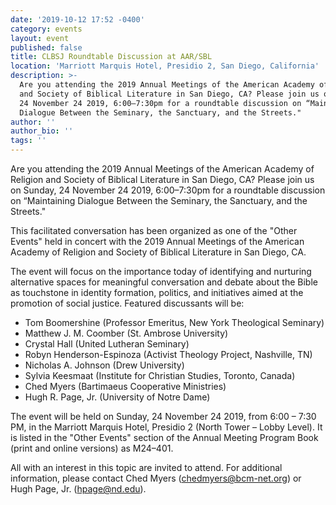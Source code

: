 ```yaml
---
date: '2019-10-12 17:52 -0400'
category: events
layout: event
published: false
title: CLBSJ Roundtable Discussion at AAR/SBL
location: 'Marriott Marquis Hotel, Presidio 2, San Diego, California'
description: >-
  Are you attending the 2019 Annual Meetings of the American Academy of Religion
  and Society of Biblical Literature in San Diego, CA? Please join us on Sunday,
  24 November 24 2019, 6:00–7:30pm for a roundtable discussion on “Maintaining
  Dialogue Between the Seminary, the Sanctuary, and the Streets."
author: ''
author_bio: ''
tags: ''
---
```


Are you attending the 2019 Annual Meetings of the American Academy of
Religion and Society of Biblical Literature in San Diego, CA? Please
join us on Sunday, 24 November 24 2019, 6:00–7:30pm for a roundtable
discussion on “Maintaining Dialogue Between the Seminary, the Sanctuary,
and the Streets."

This facilitated conversation has been organized as one of the "Other
Events" held in concert with the 2019 Annual Meetings of the American
Academy of Religion and Society of Biblical Literature in San Diego, CA.

The event will focus on the importance today of identifying and
nurturing alternative spaces for meaningful conversation and debate
about the Bible as touchstone in identity formation, politics, and
initiatives aimed at the promotion of social justice. Featured
discussants will be:
- Tom Boomershine (Professor Emeritus, New York Theological Seminary)
- Matthew J. M. Coomber (St. Ambrose University)
- Crystal Hall (United Lutheran Seminary)
- Robyn Henderson-Espinoza (Activist Theology Project, Nashville, TN)
- Nicholas A. Johnson (Drew University)
- Sylvia Keesmaat (Institute for Christian Studies, Toronto, Canada)
- Ched Myers (Bartimaeus Cooperative Ministries)
- Hugh R. Page, Jr. (University of Notre Dame)

The event will be held on Sunday, 24 November 24 2019, from 6:00 – 7:30
PM, in the Marriott Marquis Hotel, Presidio 2 (North Tower – Lobby
Level). It is listed in the "Other Events" section of the Annual Meeting
Program Book (print and online versions) as M24–401.

All with an interest in this topic are invited to attend. For additional
information, please contact Ched Myers ([chedmyers@bcm-net.org](mailto:chedmyers@bcm-net.org)) or Hugh Page, Jr. ([hpage@nd.edu](mailto:hpage@nd.edu)).